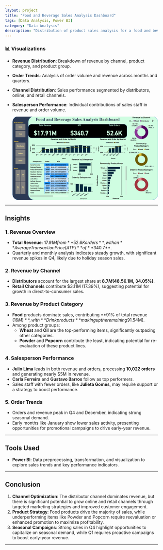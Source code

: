 ```yaml
---
layout: project
title: "Food and Beverage Sales Analysis Dashboard"
tags: [Data Analysis, Power BI]
category: "Data Analysis"
description: "Distribution of product sales analysis for a food and beverage retail store."
---
```


### 📊 Visualizations

- **Revenue Distribution**: Breakdown of revenue by channel, product category, and product group.
- **Order Trends**: Analysis of order volume and revenue across months and quarters.
- **Channel Distribution**: Sales performance segmented by distributors, online, and retail channels.
- **Salesperson Performance**: Individual contributions of sales staff in revenue and order volume.

   ![Dashboard](https://github.com/hanif-dev/hanif-dev.github.io/raw/main/images/f&b.png)

---

## Insights

### 1. **Revenue Overview**
   - **Total Revenue**: $17.91M from **52.6K orders**, with an **Average Transaction Price (ATP)** of **$340.7**.
   - Quarterly and monthly analysis indicates steady growth, with significant revenue spikes in Q4, likely due to holiday season sales.

### 2. **Revenue by Channel**
   - **Distributors** account for the largest share at **$8.7M (48.5%)**, followed by **Online Sales ($6.1M, 34.05%)**.
   - **Retail Channels** contribute $3.11M (17.39%), suggesting potential for growth in direct-to-consumer sales.

### 3. **Revenue by Product Category**
   - **Food** products dominate sales, contributing **91% of total revenue ($16M)**, with **Drink products** making up the remaining 9% ($1.54M).
   - Among product groups:
     - **Wheat** and **Oil** are the top-performing items, significantly outpacing other categories.
     - **Powder** and **Popcorn** contribute the least, indicating potential for re-evaluation of these product lines.

### 4. **Salesperson Performance**
   - **Julio Lima** leads in both revenue and orders, processing **10,022 orders** and generating nearly $5M in revenue.
   - **Carla Ferreira** and **Gustavo Barros** follow as top performers.
   - Sales staff with fewer orders, like **Julieta Gomes**, may require support or a strategy to boost performance.

### 5. **Order Trends**
   - Orders and revenue peak in Q4 and December, indicating strong seasonal demand.
   - Early months like January show lower sales activity, presenting opportunities for promotional campaigns to drive early-year revenue.

---

## Tools Used    
- **Power BI**: Data preprocessing, transformation, and visualization to explore sales trends and key performance indicators.

---

## Conclusion
1. **Channel Optimization**: The distributor channel dominates revenue, but there is significant potential to grow online and retail channels through targeted marketing strategies and improved customer engagement.
2. **Product Strategy**: Food products drive the majority of sales, while underperforming items like Powder and Popcorn require reevaluation or enhanced promotion to maximize profitability.
3. **Seasonal Campaigns**: Strong sales in Q4 highlight opportunities to capitalize on seasonal demand, while Q1 requires proactive campaigns to boost early-year revenue.

---
